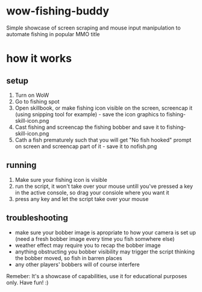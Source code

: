# wow-fishing-buddy
Simple showcase of screen scraping and mouse input manipulation to automate fishing in popular MMO title

# how it works
## setup
1. Turn on WoW
2. Go to fishing spot
3. Open skillbook, or make fishing icon visible on the screen, screencap it (using snipping tool for example) - save the icon graphics to fishing-skill-icon.png
4. Cast fishing and screencap the fishing bobber and save it to fishing-skill-icon.png
5. Cath a fish prematurely such that you will get "No fish hooked" prompt on screen and screencap part of it - save it to nofish.png

## running
1. Make sure your fishing icon is visible
2. run the script, it won't take over your mouse untill you've pressed a key in the active console, so drag your consiole where you want it
3. press any key and let the script take over your mouse

## troubleshooting
- make sure your bobber image is apropriate to how your camera is set up (need a fresh bobber image every time you fish somwhere else)
- weather effect may require you to recap the bobber image
- anything obstructing you bobber visibility may trigger the script thinking the bobber moved, so fish in barren places
- any other players' bobbers will of course interfere

Remeber:
It's a showcase of capabilities, use it for educational purposes only.
Have fun! :)
